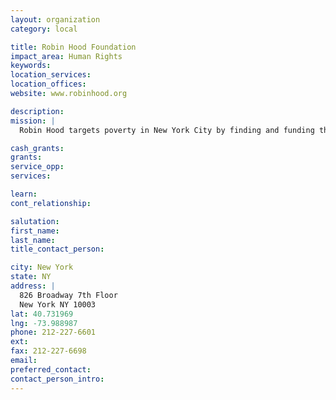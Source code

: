 ```yaml
---
layout: organization
category: local

title: Robin Hood Foundation
impact_area: Human Rights
keywords: 
location_services: 
location_offices: 
website: www.robinhood.org

description: 
mission: |
  Robin Hood targets poverty in New York City by finding and funding the best community-based groups and partnering with them to maximize results. Our board underwrites all administrative and fundraising costs so 100% of donations go directly to programs helping New Yorkers build better lives

cash_grants: 
grants: 
service_opp: 
services: 

learn: 
cont_relationship: 

salutation: 
first_name: 
last_name: 
title_contact_person: 

city: New York
state: NY
address: |
  826 Broadway 7th Floor  
  New York NY 10003
lat: 40.731969
lng: -73.988987
phone: 212-227-6601
ext: 
fax: 212-227-6698
email: 
preferred_contact: 
contact_person_intro: 
---
```

